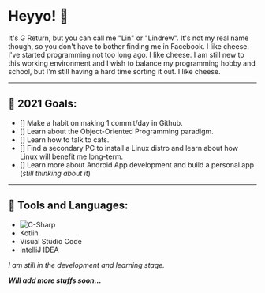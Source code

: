 # Heyyo! 👋 
It's G Return, but you can call me "Lin" or "Lindrew". It's not my real name though, so you don't have to bother finding me in Facebook. I like cheese. I've started programming not too long ago. I like cheese. I am still new to this working environment and I wish to balance my programming hobby and school, but I'm still having a hard time sorting it out. I like cheese.

---

## 🌱 2021 Goals:
  - [] Make a habit on making 1 commit/day in Github.
  - [] Learn about the Object-Oriented Programming paradigm.
  - [] Learn how to talk to cats.
  - [] Find a secondary PC to install a Linux distro and learn about how Linux will benefit me long-term.
  - [] Learn more about Android App development and build a personal app (*still thinking about it*)
  
---

## 🧰 Tools and Languages:
  
  - <img alt="C-Sharp" src="https://img.shields.io/badge/C%23-239120?logo=c-sharp&logoColor=blueviolet&style=flat&logo=appveyor">
  - Kotlin
  - Visual Studio Code
  - IntelliJ IDEA
  
  *I am still in the development and learning stage.*
  
  
  <i><b>Will add more stuffs soon...</b></i>
<!--
**GReturn/GReturn** is a ✨ _special_ ✨ repository because its `README.md` (this file) appears on your GitHub profile.

Here are some ideas to get you started:

- 🔭 I’m currently working on ...
- 🌱 I’m currently learning ...
- 👯 I’m looking to collaborate on ...
- 🤔 I’m looking for help with ...
- 💬 Ask me about ...
- 📫 How to reach me: ...
- 😄 Pronouns: ...
- ⚡ Fun fact: ...
-->
